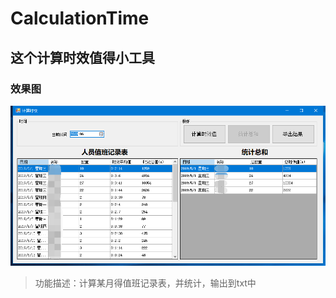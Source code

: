 # CalculationTime
## 这个计算时效值得小工具
### 效果图
![github](https://github.com/zc282840325/CalculationTime/blob/master/image/1.png)
>功能描述：计算某月得值班记录表，并统计，输出到txt中
